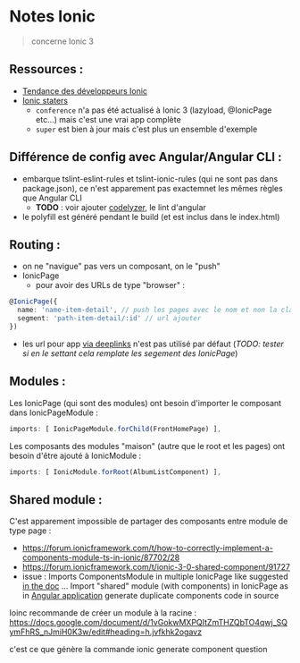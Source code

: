 Notes Ionic
===========

> concerne Ionic 3

Ressources :
------------

* [Tendance des développeurs Ionic](https://ionicframework.com/survey/2017)
* [Ionic staters](https://ionicframework.com/docs/cli/starters.html)
  * `conference` n'a pas été actualisé à Ionic 3 (lazyload, @IonicPage etc...) mais c'est une vrai app complète
  * `super` est bien à jour mais c'est plus un ensemble d'exemple
  
Différence de config avec Angular/Angular CLI  :
------------------------------------------------

* embarque tslint-eslint-rules et tslint-ionic-rules (qui ne sont pas dans package.json), ce n'est apparement pas exactemnet les mêmes règles que Angular CLI
  * __TODO__ : voir ajouter [codelyzer](https://github.com/mgechev/codelyzer), le lint d'angular
* le polyfill est généré pendant le build (et est inclus dans le index.html)

Routing :
---------

* on ne "navigue" pas vers un composant, on le "push"
* IonicPage
  * pour avoir des URLs de type "browser" :
````ts
@IonicPage({
  name: 'name-item-detail', // push les pages avec le nom et non la classe
  segment: 'path-item-detail/:id' // url ajouter
})
````
  * les url pour app [via deeplinks](https://ionicframework.com/docs/native/deeplinks/) n'est pas utilisé par défaut (_TODO: tester si en le settant cela remplate les segement des IonicPage_)

Modules :
---------

Les IonicPage (qui sont des modules) ont besoin d'importer le composant dans IonicPageModule :

````ts
imports: [ IonicPageModule.forChild(FrontHomePage) ],
````

Les composants des modules "maison" (autre que le root et les pages) ont besoin d'être ajouté à IonicModule :

````ts
imports: [ IonicModule.forRoot(AlbumListComponent) ],
````

Shared module :
---------------

C'est apparement impossible de partager des composants entre module de type page :
* https://forum.ionicframework.com/t/how-to-correctly-implement-a-components-module-ts-in-ionic/87702/28
* https://forum.ionicframework.com/t/ionic-3-0-shared-component/91727
* issue : 
Imports ComponentsModule in multiple IonicPage like suggested [in the doc](https://docs.google.com/document/d/1vGokwMXPQItZmTHZQbTO4qwj_SQymFhRS_nJmiH0K3w/edit#heading=h.jvfkhk2ogavz)
...
Import "shared" module (with components) in IonicPage as in [Angular application](https://angular.io/guide/ngmodule#shared-modules) generate duplicate components code in source

Ioinc recommande de créer un module à la racine : https://docs.google.com/document/d/1vGokwMXPQItZmTHZQbTO4qwj_SQymFhRS_nJmiH0K3w/edit#heading=h.jvfkhk2ogavz

c'est ce que génère la commande ionic generate component question
